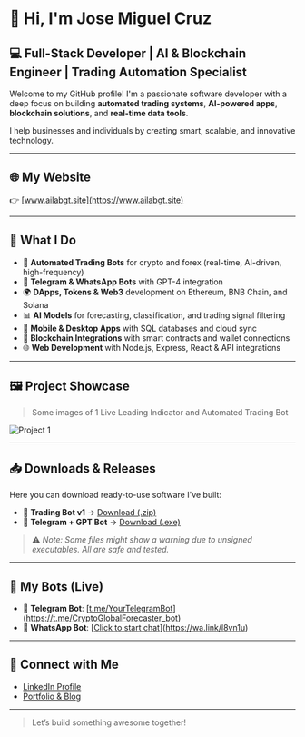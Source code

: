 # 👋 Hi, I'm Jose Miguel Cruz

## 💻 Full-Stack Developer | AI & Blockchain Engineer | Trading Automation Specialist

Welcome to my GitHub profile! I'm a passionate software developer with a deep focus on building **automated trading systems**, **AI-powered apps**, **blockchain solutions**, and **real-time data tools**.

I help businesses and individuals by creating smart, scalable, and innovative technology.

---

## 🌐 My Website
👉 [www.ailabgt.site](https://www.ailabgt.site)

---

## 🧠 What I Do

- 🚀 **Automated Trading Bots** for crypto and forex (real-time, AI-driven, high-frequency)
- 🤖 **Telegram & WhatsApp Bots** with GPT-4 integration
- 🌍 **DApps, Tokens & Web3** development on Ethereum, BNB Chain, and Solana
- 📊 **AI Models** for forecasting, classification, and trading signal filtering
- 📱 **Mobile & Desktop Apps** with SQL databases and cloud sync
- 🧱 **Blockchain Integrations** with smart contracts and wallet connections
- 🌐 **Web Development** with Node.js, Express, React & API integrations

---

## 🖼️ Project Showcase

> Some images of 1 Live Leading Indicator and Automated Trading Bot

![Project 1](./images/project1.png)


---

## 📥 Downloads & Releases

Here you can download ready-to-use software I've built:

- 🧠 **Trading Bot v1** → [Download (.zip)](https://github.com/YOUR-USERNAME/YOUR-REPO/releases)
- 🤖 **Telegram + GPT Bot** → [Download (.exe)](https://github.com/YOUR-USERNAME/YOUR-REPO/releases)

> ⚠️ *Note: Some files might show a warning due to unsigned executables. All are safe and tested.*

---

## 🔗 My Bots (Live)

- 📲 **Telegram Bot**: [[t.me/YourTelegramBot](https://t.me/YourTelegramBot)](https://t.me/CryptoGlobalForecaster_bot)
- 💬 **WhatsApp Bot**: [[Click to start chat](https://wa.me/502XXXXXXX)](https://wa.link/l8vn1u)

---

## 🔗 Connect with Me

- [LinkedIn Profile](https://www.linkedin.com/in/jose-cb-952462295/)
- [Portfolio & Blog](https://www.ailabgt.site)

---

> Let’s build something awesome together!
